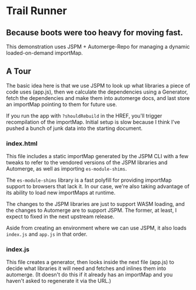 # Trail Runner
## Because boots were too heavy for moving fast.

This demonstration uses JSPM + Automerge-Repo for managing a dynamic loaded-on-demand importMap.

## A Tour

The basic idea here is that we use JSPM to look up what libraries a piece of code uses (app.js), then we calculate the dependencies using a Generator, fetch the dependencies and make them into automerge docs, and last store an importMap pointing to them for future use.

If you run the app with `?shouldRebuild` in the HREF, you'll trigger recompilation of the importMap. Initial setup is slow because I think I've pushed a bunch of junk data into the starting document.

### index.html

This file includes a static importMap generated by the JSPM CLI with a few tweaks to refer to the vendored versions of the JSPM libraries and Automerge, as well as importing `es-module-shims`.

The `es-module-shims` library is a fast polyfill for providing importMap support to browsers that lack it. In our case, we're also taking advantage of its ability to load new importMaps at runtime.

The changes to the JSPM libraries are just to support WASM loading, and the changes to Automerge are to support JSPM. The former, at least, I expect to fixed in the next upstream release.

Aside from creating an environment where we can use JSPM, it also loads `index.js` and `app.js` in that order.

### index.js

This file creates a generator, then looks inside the next file (app.js) to decide what libraries it will need and fetches and inlines them into automerge. (It doesn't do this if it already has an importMap and you haven't asked to regenerate it via the URL.)

